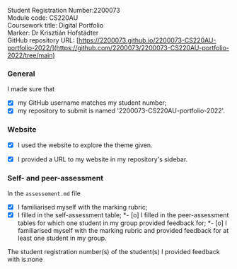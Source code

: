 Student Registration Number:2200073    
Module code: CS220AU  
Coursework title: Digital Portfolio  
Marker: Dr Krisztián Hofstädter  
GitHub repository URL: [https://2200073.github.io/2200073-CS220AU-portfolio-2022/](https://github.com/2200073/2200073-CS220AU-portfolio-2022/tree/main)

### General
I made sure that

- [x] my GitHub username matches my student number;
- [x] my repository to submit is named '2200073-CS220AU-portfolio-2022'.

### Website
- [x] I used the website to explore the theme given.
- [x] I provided a URL to my website in my repository's sidebar.


### Self- and peer-assessment
In the `assessement.md` file

- [x] I familiarised myself with the marking rubric;
- [x] I filled in the self-assessment table;
*- [o] I filled in the peer-assessment tables for which one student in my group provided feedback for;
*- [o] I familiarised myself with the marking rubric and provided feedback for at least one student in my group.

The student registration number(s) of the student(s) I provided feedback with is:none
